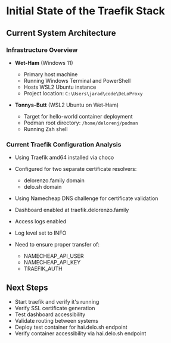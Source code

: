 # Initial State of the Traefik Stack

## Current System Architecture

### Infrastructure Overview

- **Wet-Ham** (Windows 11)
  - Primary host machine
  - Running Windows Terminal and PowerShell
  - Hosts WSL2 Ubuntu instance
  - Project location: `C:\Users\jarad\code\DeLoProxy`

- **Tonnys-Butt** (WSL2 Ubuntu on Wet-Ham)
  - Target for hello-world container deployment
  - Podman root directory: `/home/delorenj/podman`
  - Running Zsh shell

### Current Traefik Configuration Analysis

- Using Traefik amd64 installed via choco
- Configured for two separate certificate resolvers:
  - delorenzo.family domain
  - delo.sh domain
- Using Namecheap DNS challenge for certificate validation
- Dashboard enabled at traefik.delorenzo.family
- Access logs enabled
- Log level set to INFO

- Need to ensure proper transfer of:
  - NAMECHEAP_API_USER
  - NAMECHEAP_API_KEY
  - TRAEFIK_AUTH

## Next Steps

- Start traefik and verify it's running
- Verify SSL certificate generation
- Test dashboard accessibility
- Validate routing between systems
- Deploy test container for hai.delo.sh endpoint
- Verify container accessibility via hai.delo.sh endpoint
